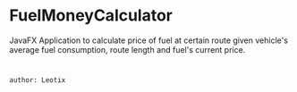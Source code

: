 # FuelMoneyCalculator
JavaFX Application to calculate price of fuel at certain route given vehicle's average fuel consumption, route length and fuel's current price.
#
    author: Leotix
